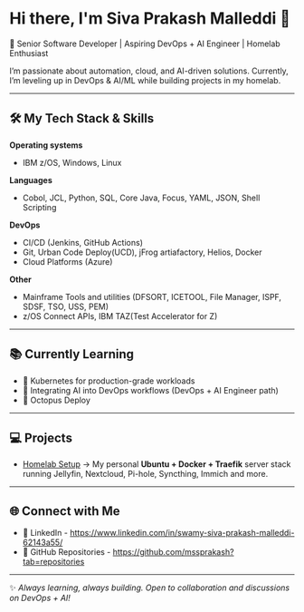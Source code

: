 # Hi there, I'm Siva Prakash Malleddi  👋  

🚀 Senior Software Developer | Aspiring DevOps + AI Engineer | Homelab Enthusiast

I’m passionate about automation, cloud, and AI-driven solutions. Currently, I’m leveling up in DevOps & AI/ML while building projects in my homelab.  

---

## 🛠️ My Tech Stack & Skills  
**Operating systems**
- IBM z/OS, Windows, Linux
  
**Languages**
- Cobol, JCL, Python, SQL, Core Java, Focus, YAML, JSON, Shell Scripting 
      
**DevOps**     
- CI/CD (Jenkins, GitHub Actions)
- Git, Urban Code Deploy(UCD), jFrog artiafactory, Helios, Docker    
- Cloud Platforms (Azure) 

**Other**  
- Mainframe Tools and utilities (DFSORT, ICETOOL, File Manager, ISPF, SDSF, TSO, USS, PEM)
- z/OS Connect APIs, IBM TAZ(Test Accelerator for Z)

---

## 📚 Currently Learning  
- 🔹 Kubernetes for production-grade workloads   
- 🔹 Integrating AI into DevOps workflows (DevOps + AI Engineer path)  
- 🔹 Octopus Deploy 

---

## 💻 Projects   
- [Homelab Setup](#) → My personal **Ubuntu + Docker + Traefik** server stack running Jellyfin, Nextcloud, Pi-hole, Syncthing, Immich and more.  


---

## 🌐 Connect with Me  
- 💼 LinkedIn - https://www.linkedin.com/in/swamy-siva-prakash-malleddi-62143a55/
- 📂 GitHub Repositories - https://github.com/mssprakash?tab=repositories

---
✨ *Always learning, always building. Open to collaboration and discussions on DevOps + AI!*  
